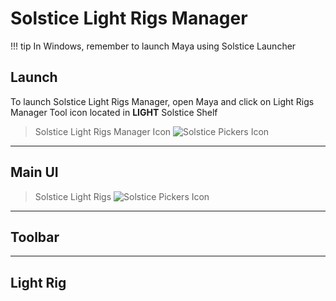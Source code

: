 # **Solstice Light Rigs Manager**

!!! tip
    In Windows, remember to launch Maya using Solstice Launcher
    
## **Launch**

To launch Solstice Light Rigs Manager, open Maya and click on Light Rigs Manager Tool icon located in **LIGHT** Solstice Shelf

> Solstice Light Rigs Manager Icon 
![Solstice Pickers Icon](../../../img/solstice_light_rigs_0.png?style=centerme)

***

## **Main UI**

> Solstice Light Rigs
![Solstice Pickers Icon](../../../img/solstice_light_rigs_1.png?style=centerme)

***

## **Toolbar**

***

## **Light Rig**
